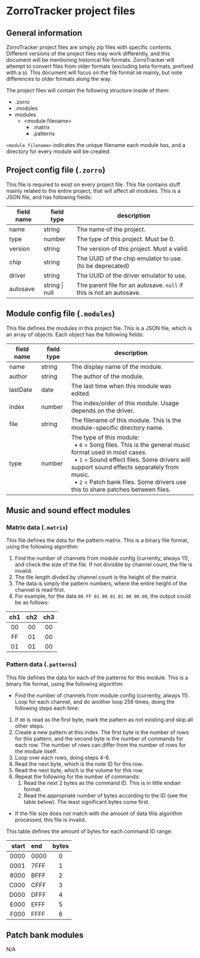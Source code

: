 # ZorroTracker project files
## General information
ZorroTracker project files are simply zip files with specific contents. Different versions of the project files may work differently, and this document will be mentioning historical file formats. ZorroTracker will attempt to convert files from older formats (excluding beta formats, prefixed with a `b`). This document will focus on the file format `b0` mainly, but note differences to older formats along the way.

The project files will contain the following structure inside of them:
* .zorro
* .modules
* modules
	* &lt;module filename&gt;
		* .matrix
		* .patterns

`<module filename>` indicates the unique filename each module has, and a directory for every module will be created.

## Project config file (`.zorro`)
This file is required to exist on every project file. This file contains stuff mainly related to the entire project, that will affect all modules. This is a JSON file, and has following fields:

| field name | field type      | description                                                         |
| ---------- | --------------- | ------------------------------------------------------------------- |
| name       | string          | The name of the project.                                            |
| type       | number          | The type of this project. Must be 0.                                |
| version    | string          | The version of this project. Must a valid.                          |
| chip       | string          | The UUID of the chip emulator to use.  (to be deprecated)           |
| driver     | string          | The UUID of the driver emulator to use.                             |
| autosave   | string \| null  | The parent file for an autosave. `null` if this is not an autosave. |

## Module config file (`.modules`)
This file defines the modules in this project file. This is a JSON file, which is an array of objects. Each object has the following fields:

| field name | field type      | description                                                              |
| ---------- | --------------- | ------------------------------------------------------------------------ |
| name       | string          | The display name of the module.                                          |
| author     | string          | The author of the module.                                                |
| lastDate   | date            | The last time when this module was edited.                               |
| index      | number          | The index/order of this module. Usage depends on the driver.             |
| file       | string          | The filename of this module. This is the module-specific directory name. |
| type       | number          | The type of this module:<br/>&nbsp;&nbsp;• `0` = Song files. This is the general music format used in most cases.<br/>&nbsp;&nbsp;• `1` = Sound effect files. Some drivers will support sound effects separately from music.<br/>&nbsp;&nbsp;• `2` = Patch bank files. Some drivers use this to share patches between files. |

## Music and sound effect modules
### Matrix data (`.matrix`)
This file defines the data for the pattern matrix. This is a binary file format, using the following algorithm:
1. Find the number of channels from module config (currently, always 11), and check the size of the file. If not divisible by channel count, the file is invalid.
2. The file length divded by channel count is the height of the matrix
3. The data is simply the pattern numbers, where the entire height of the channel is read first.
4. For example, for the data `00 FF 01 00 01 01 00 00 00`, the output could be as follows:

| ch1 | ch2 | ch3 |
|:---:|:---:|:---:|
| 00  | 00  | 00  |
| FF  | 01  | 00  |
| 01  | 01  | 00  |

### Pattern data (`.patterns`)
This file defines the data for each of the patterns for this module. This is a binary file format, using the following algorithm:

* Find the number of channels from module config (currently, always 11). Loop for each channel, and do another loop 256 times, doing the following steps each time:
1. If `00` is read as the first byte, mark the pattern as not existing and skip all other steps.
2. Create a new pattern at this index. The first byte is the number of rows for this pattern, and the second byte is the number of commands for each row. The number of rows can differ from the number of rows for the module itself.
3. Loop over each rows, doing steps 4-6.
4. Read the next byte, which is the note ID for this row.
5. Read the next byte, which is the volume for this row.
6. Repeat the following for the number of commands:
	1. Read the next 2 bytes as the command ID. This is in little endian format.
	2. Read the appropriate number of bytes according to the ID (see the table below). The least significant bytes come first.
* If the file size does not match with the amount of data this algorithm processed, this file is invalid.

This table defines the amount of bytes for each command ID range:

| start | end | bytes |
| ----:|:---- |:-:|
| 0000 | 0000 | 0 |
| 0001 | 7FFF | 1 |
| 8000 | BFFF | 2 |
| C000 | CFFF | 3 |
| D000 | DFFF | 4 |
| E000 | EFFF | 5 |
| F000 | FFFF | 6 |

## Patch bank modules
N/A